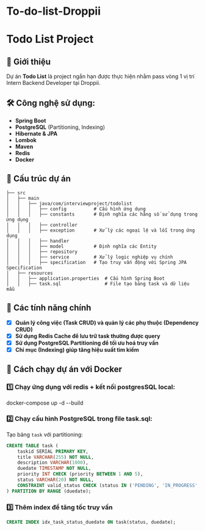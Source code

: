 ﻿# To-do-list-Droppii
# Todo List Project

## 📌 Giới thiệu
Dự án **Todo List** là project ngắn hạn được thực hiện nhằm pass vòng 1 vị trí Intern Backend Developer tại Droppii.

## 🛠️ Công nghệ sử dụng:
- **Spring Boot**
- **PostgreSQL** (Partitioning, Indexing)
- **Hibernate & JPA**
- **Lombok**
- **Maven**
- **Redis**
- **Docker**

## 📂 Cấu trúc dự án
```
├── src
│   ├── main
│   │   ├── java/com/interviewproject/todolist
│   │   │   ├── config          # Cấu hình ứng dụng 
│   │   │   ├── constants       # Định nghĩa các hằng số sử dụng trong ứng dụng
│   │   │   ├── controller      
│   │   │   ├── exception       # Xử lý các ngoại lệ và lỗi trong ứng dụng
│   │   │   ├── handler       
│   │   │   ├── model           # Định nghĩa các Entity 
│   │   │   ├── repository      
│   │   │   ├── service         # Xử lý logic nghiệp vụ chính
│   │   │   ├── specification   # Tạo truy vấn động với Spring JPA Specification
│   ├── resources
│   │   ├── application.properties  # Cấu hình Spring Boot
│   │   ├── task.sql                # File tạo bảng task và dữ liệu mẫu

```

## 🎯 Các tính năng chính
- [x] **Quản lý công việc (Task CRUD) và quản lý các phụ thuộc (Dependency CRUD)**
- [X] **Sử dụng Redis Cache để lưu trữ task thường được query**
- [x] **Sử dụng PostgreSQL Partitioning để tối ưu hoá truy vấn**
- [x] **Chỉ mục (Indexing) giúp tăng hiệu suất tìm kiếm**

## 🚀 Cách chạy dự án với Docker
### 1️⃣ Chạy ứng dụng với redis + kết nối postgresSQL local:
docker-compose up -d --build
### 2️⃣ Chạy cấu hình PostgreSQL trong file task.sql:
Tạo bảng `task` với partitioning:
```sql
CREATE TABLE task (
    taskid SERIAL PRIMARY KEY,
    title VARCHAR(255) NOT NULL,
    description VARCHAR(1000),
    duedate TIMESTAMP NOT NULL,
    priority INT CHECK (priority BETWEEN 1 AND 5),
    status VARCHAR(20) NOT NULL,
    CONSTRAINT valid_status CHECK (status IN ('PENDING', 'IN_PROGRESS', 'COMPLETED', 'CANCELLED'))
) PARTITION BY RANGE (duedate);
```


### 3️⃣ Thêm index để tăng tốc truy vấn
```sql
CREATE INDEX idx_task_status_duedate ON task(status, duedate);
```


